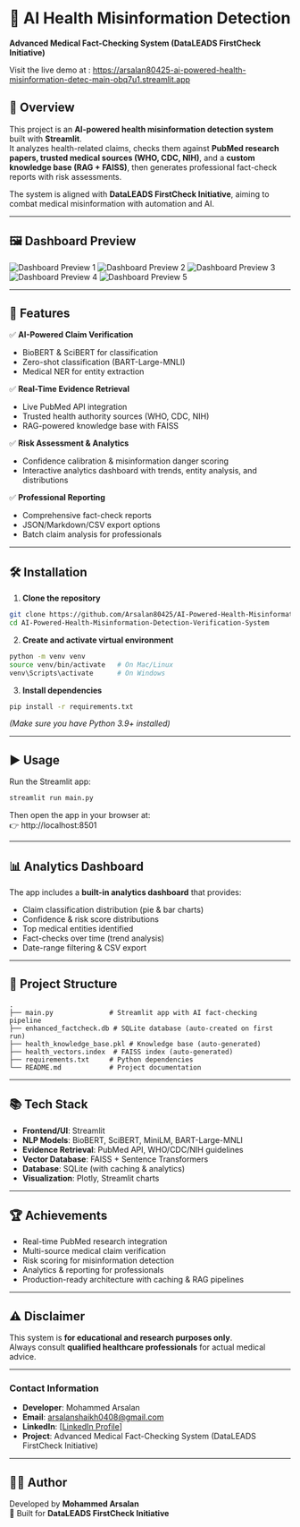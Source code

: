 # 🏥 AI Health Misinformation Detection  
**Advanced Medical Fact-Checking System (DataLEADS FirstCheck Initiative)**  

Visit the live demo at : https://arsalan80425-ai-powered-health-misinformation-detec-main-obq7u1.streamlit.app

## 📌 Overview  
This project is an **AI-powered health misinformation detection system** built with **Streamlit**.  
It analyzes health-related claims, checks them against **PubMed research papers, trusted medical sources (WHO, CDC, NIH)**, and a **custom knowledge base (RAG + FAISS)**, then generates professional fact-check reports with risk assessments.  

The system is aligned with **DataLEADS FirstCheck Initiative**, aiming to combat medical misinformation with automation and AI.  

---

## 🖼️ Dashboard Preview

![Dashboard Preview 1](https://raw.githubusercontent.com/Arsalan80425/AI-Powered-Health-Misinformation-Detection-Verification-System/refs/heads/master/preview1.png)
![Dashboard Preview 2](https://raw.githubusercontent.com/Arsalan80425/AI-Powered-Health-Misinformation-Detection-Verification-System/refs/heads/master/preview2.png)
![Dashboard Preview 3](https://raw.githubusercontent.com/Arsalan80425/AI-Powered-Health-Misinformation-Detection-Verification-System/refs/heads/master/preview3.png)
![Dashboard Preview 4](https://raw.githubusercontent.com/Arsalan80425/AI-Powered-Health-Misinformation-Detection-Verification-System/refs/heads/master/preview4.png)
![Dashboard Preview 5](https://raw.githubusercontent.com/Arsalan80425/AI-Powered-Health-Misinformation-Detection-Verification-System/refs/heads/master/preview5.png)

---

## 🚀 Features  
✅ **AI-Powered Claim Verification**  
- BioBERT & SciBERT for classification  
- Zero-shot classification (BART-Large-MNLI)  
- Medical NER for entity extraction  

✅ **Real-Time Evidence Retrieval**  
- Live PubMed API integration  
- Trusted health authority sources (WHO, CDC, NIH)  
- RAG-powered knowledge base with FAISS  

✅ **Risk Assessment & Analytics**  
- Confidence calibration & misinformation danger scoring  
- Interactive analytics dashboard with trends, entity analysis, and distributions  

✅ **Professional Reporting**  
- Comprehensive fact-check reports  
- JSON/Markdown/CSV export options  
- Batch claim analysis for professionals  

---

## 🛠️ Installation  

1. **Clone the repository**  
```bash
git clone https://github.com/Arsalan80425/AI-Powered-Health-Misinformation-Detection-Verification-System.git
cd AI-Powered-Health-Misinformation-Detection-Verification-System
```

2. **Create and activate virtual environment**  
```bash
python -m venv venv
source venv/bin/activate   # On Mac/Linux
venv\Scripts\activate      # On Windows
```

3. **Install dependencies**  
```bash
pip install -r requirements.txt
```

*(Make sure you have Python 3.9+ installed)*  

---

## ▶️ Usage  

Run the Streamlit app:  
```bash
streamlit run main.py
```

Then open the app in your browser at:  
👉 http://localhost:8501  

---

## 📊 Analytics Dashboard  
The app includes a **built-in analytics dashboard** that provides:  
- Claim classification distribution (pie & bar charts)  
- Confidence & risk score distributions  
- Top medical entities identified  
- Fact-checks over time (trend analysis)  
- Date-range filtering & CSV export  

---

## 📂 Project Structure  
```
.
├── main.py              # Streamlit app with AI fact-checking pipeline
├── enhanced_factcheck.db # SQLite database (auto-created on first run)
├── health_knowledge_base.pkl # Knowledge base (auto-generated)
├── health_vectors.index  # FAISS index (auto-generated)
├── requirements.txt     # Python dependencies
└── README.md            # Project documentation
```

---

## 📚 Tech Stack  
- **Frontend/UI**: Streamlit  
- **NLP Models**: BioBERT, SciBERT, MiniLM, BART-Large-MNLI  
- **Evidence Retrieval**: PubMed API, WHO/CDC/NIH guidelines  
- **Vector Database**: FAISS + Sentence Transformers  
- **Database**: SQLite (with caching & analytics)  
- **Visualization**: Plotly, Streamlit charts  

---

## 🏆 Achievements  
- Real-time PubMed research integration  
- Multi-source medical claim verification  
- Risk scoring for misinformation detection  
- Analytics & reporting for professionals  
- Production-ready architecture with caching & RAG pipelines  

---

## ⚠️ Disclaimer  
This system is **for educational and research purposes only**.  
Always consult **qualified healthcare professionals** for actual medical advice.  


---

### Contact Information
- **Developer**: Mohammed Arsalan
- **Email**: arsalanshaikh0408@gmail.com
- **LinkedIn**: [[LinkedIn Profile](http://www.linkedin.com/in/mohammed-arsalan-58543a305)]
- **Project**: Advanced Medical Fact-Checking System (DataLEADS FirstCheck Initiative)

---

## 👨‍💻 Author  
Developed by **Mohammed Arsalan**  
🎯 Built for **DataLEADS FirstCheck Initiative**  

